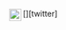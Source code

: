 
[<img align="left" alt="adi1090x | Twitter" width="22px" src="https://image.flaticon.com/icons/svg/733/733579.svg" />][twitter]
